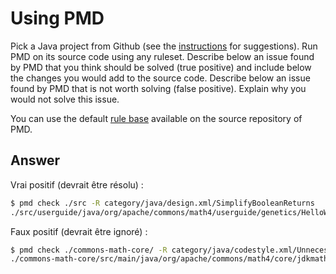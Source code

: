 # Using PMD

Pick a Java project from Github (see the [instructions](../sujet.md) for suggestions). Run PMD on its source code using any ruleset. Describe below an issue found by PMD that you think should be solved (true positive) and include below the changes you would add to the source code. Describe below an issue found by PMD that is not worth solving (false positive). Explain why you would not solve this issue.

You can use the default [rule base](https://github.com/pmd/pmd/blob/master/pmd-java/src/main/resources/rulesets/java/quickstart.xml) available on the source repository of PMD.

## Answer

Vrai positif (devrait être résolu) :

```sh
$ pmd check ./src -R category/java/design.xml/SimplifyBooleanReturns
./src/userguide/java/org/apache/commons/math4/userguide/genetics/HelloWorldExample.java:76:	SimplifyBooleanReturns:	This if statement can be replaced by `return {condition};`
```

Faux positif (devrait être ignoré) :

```sh
$ pmd check ./commons-math-core/ -R category/java/codestyle.xml/UnnecessaryLocalBeforeReturn
./commons-math-core/src/main/java/org/apache/commons/math4/core/jdkmath/AccurateMath.java:1566:	UnnecessaryLocalBeforeReturn:	Consider simply returning the value vs storing it in local variable 'result'
```

